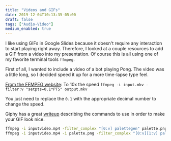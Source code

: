 ```yaml
---
title: "Videos and GIFs"
date: 2019-12-04T10:13:35-05:00
draft: false
tags: ["Audio-Video"]
medium_enabled: true
---
```


I like using GIFs in Google Slides because it doesn't require any interaction to start playing right away. Therefore, I looked at a couple resources to add a GIF from a video into my presentation. Of course this is all using one of my favorite terminal tools `ffmpeg`.

First of all, I wanted to include a video of a bot playing Pong. The video was a little long, so I decided speed it up for a more time-lapse type feel.

[From the FFMPEG website](https://trac.ffmpeg.org/wiki/How%20to%20speed%20up%20/%20slow%20down%20a%20video): To 10x the speed `ffmpeg -i input.mkv -filter:v "setpts=0.1*PTS" output.mkv` 

You just need to replace the `0.1` with the appropriate decimal number to change the speed.

Giphy has a great [writeup](https://engineering.giphy.com/how-to-make-gifs-with-ffmpeg/) describing the commands to use in order to make your GIF look nice.

```bash
ffmpeg -i inputvideo.mp4 -filter_complex "[0:v] palettegen" palette.png
ffmpeg -i inputvideo.mp4 -i palette.png -filter_complex "[0:v][1:v] paletteuse" output.gif
```

